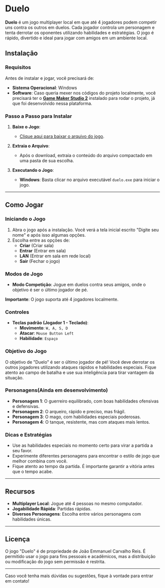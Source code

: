 # **Duelo**

**Duelo** é um jogo multiplayer local em que até 4 jogadores podem competir uns contra os outros em duelos. Cada jogador controla um personagem e tenta derrotar os oponentes utilizando habilidades e estratégias. O jogo é rápido, divertido e ideal para jogar com amigos em um ambiente local.

## **Instalação**

### **Requisitos**

Antes de instalar e jogar, você precisará de:

- **Sistema Operacional**: Windows
- **Software**: Caso queria mexer nos códigos do projeto localmente, você precisará ter o **[Game Maker Studio 2](https://www.yoyogames.com/en/gamemaker)** instalado para rodar o projeto, já que foi desenvolvido nessa plataforma.

### **Passo a Passo para Instalar**

1. **Baixe o Jogo**:
   - [Clique aqui para baixar o arquivo do jogo](https://github.com/JaumCarvalho/jogo_duelo/blob/master/jogo_duelo.zip).

2. **Extraia o Arquivo**:
   - Após o download, extraia o conteúdo do arquivo compactado em uma pasta de sua escolha.

3. **Executando o Jogo**:
   - **Windows**: Basta clicar no arquivo executável `duelo.exe` para iniciar o jogo.

---

## **Como Jogar**

### **Iniciando o Jogo**

1. Abra o jogo após a instalação. Você verá a tela inicial escrito "Digite seu nome" e após isso algumas opções.
2. Escolha entre as opções de:
   - **Criar** (Criar sala)
   - **Entrar** (Entrar em sala)
   - **LAN** (Entrar em sala em rede local)
   - **Sair** (Fechar o jogo)

### **Modos de Jogo**

- **Modo Competição**: Jogue em duelos contra seus amigos, onde o objetivo é ser o último jogador de pé.
  
**Importante**: O jogo suporta até 4 jogadores localmente.

### **Controles**

- **Teclas padrão (Jogador 1 - Teclado)**:
  - **Movimento**: `W, A, S, D`
  - **Atacar**: `Mouse Button Left`
  - **Habilidade**: `Espaço`

### **Objetivo do Jogo**

O objetivo de "Duelo" é ser o último jogador de pé! Você deve derrotar os outros jogadores utilizando ataques rápidos e habilidades especiais. Fique atento ao campo de batalha e use sua inteligência para tirar vantagem da situação.

### **Personagens(Ainda em desenvolvimento)**

- **Personagem 1**: O guerreiro equilibrado, com boas habilidades ofensivas e defensivas.
- **Personagem 2**: O arqueiro, rápido e preciso, mas frágil.
- **Personagem 3**: O mago, com habilidades especiais poderosas.
- **Personagem 4**: O tanque, resistente, mas com ataques mais lentos.

### **Dicas e Estratégias**

- Use as habilidades especiais no momento certo para virar a partida a seu favor.
- Experimente diferentes personagens para encontrar o estilo de jogo que melhor combina com você.
- Fique atento ao tempo da partida. É importante garantir a vitória antes que o tempo acabe.

---

## **Recursos**

- **Multiplayer Local**: Jogue até 4 pessoas no mesmo computador.
- **Jogabilidade Rápida**: Partidas rápidas.
- **Diversos Personagens**: Escolha entre vários personagens com habilidades únicas.

---

## **Licença**

O jogo "Duelo" é de propriedade de João Emmanuel Carvalho Reis. É permitido usar o jogo para fins pessoais e acadêmicos, mas a distribuição ou modificação do jogo sem permissão é restrita.

---

Caso você tenha mais dúvidas ou sugestões, fique à vontade para entrar em contato!
